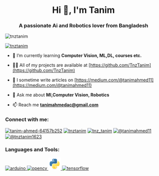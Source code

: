 <h1 align="center">Hi 👋, I'm Tanim</h1>
<h3 align="center">A passionate Ai and Robotics lover from Bangladesh</h3>

<p align="left"> <img src="https://komarev.com/ghpvc/?username=tnztanim&label=Profile%20views&color=0e75b6&style=flat" alt="tnztanim" /> </p>

<p align="left"> <a href="https://github.com/ryo-ma/github-profile-trophy"><img src="https://github-profile-trophy.vercel.app/?username=tnztanim" alt="tnztanim" /></a> </p>

- 🌱 I’m currently learning **Computer Vision, ML,DL, courses etc.**

- 👨‍💻 All of my projects are available at [https://github.com/TnzTanim](https://github.com/TnzTanim)

- 📝 I sometime write articles on [https://medium.com/@tanimahmed11](https://medium.com/@tanimahmed11)

- 💬 Ask me about **Ml,Computer Vision, Robotics**

- 📫 Reach me **tanimahmedac@gmail.com**

<h3 align="left">Connect with me:</h3>
<p align="left">
<a href="https://linkedin.com/in/tanim-ahmed-64157b252" target="blank"><img align="center" src="https://raw.githubusercontent.com/rahuldkjain/github-profile-readme-generator/master/src/images/icons/Social/linked-in-alt.svg" alt="tanim-ahmed-64157b252" height="30" width="40" /></a>
<a href="https://fb.com/tnztanim" target="blank"><img align="center" src="https://raw.githubusercontent.com/rahuldkjain/github-profile-readme-generator/master/src/images/icons/Social/facebook.svg" alt="tnztanim" height="30" width="40" /></a>
<a href="https://instagram.com/tnz_tanim" target="blank"><img align="center" src="https://raw.githubusercontent.com/rahuldkjain/github-profile-readme-generator/master/src/images/icons/Social/instagram.svg" alt="tnz_tanim" height="30" width="40" /></a>
<a href="https://medium.com/@tanimahmed11" target="blank"><img align="center" src="https://raw.githubusercontent.com/rahuldkjain/github-profile-readme-generator/master/src/images/icons/Social/medium.svg" alt="@tanimahmed11" height="30" width="40" /></a>
<a href="https://www.youtube.com/c/@tnztanim1623" target="blank"><img align="center" src="https://raw.githubusercontent.com/rahuldkjain/github-profile-readme-generator/master/src/images/icons/Social/youtube.svg" alt="@tnztanim1623" height="30" width="40" /></a>
</p>

<h3 align="left">Languages and Tools:</h3>
<p align="left"> <a href="https://www.arduino.cc/" target="_blank" rel="noreferrer"> <img src="https://cdn.worldvectorlogo.com/logos/arduino-1.svg" alt="arduino" width="40" height="40"/> </a> <a href="https://opencv.org/" target="_blank" rel="noreferrer"> <img src="https://www.vectorlogo.zone/logos/opencv/opencv-icon.svg" alt="opencv" width="40" height="40"/> </a> <a href="https://www.python.org" target="_blank" rel="noreferrer"> <img src="https://raw.githubusercontent.com/devicons/devicon/master/icons/python/python-original.svg" alt="python" width="40" height="40"/> </a> <a href="https://www.tensorflow.org" target="_blank" rel="noreferrer"> <img src="https://www.vectorlogo.zone/logos/tensorflow/tensorflow-icon.svg" alt="tensorflow" width="40" height="40"/> </a> </p>

